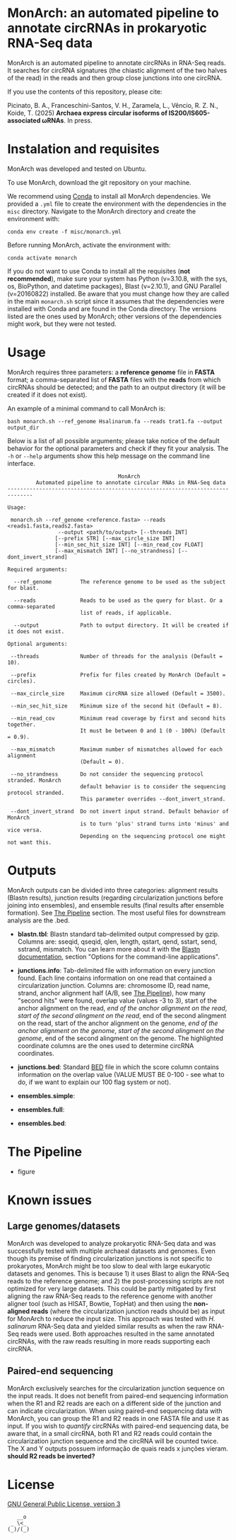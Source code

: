 # MonArch: an automated pipeline to annotate circRNAs in prokaryotic RNA-Seq data

MonArch is an automated pipeline to annotate circRNAs in RNA-Seq reads. It searches for circRNA signatures (the chiastic alignment of the two halves of the read) in the reads and then group close junctions into one circRNA.

If you use the contents of this repository, please cite:

Picinato, B. A., Franceschini-Santos, V. H., Zaramela, L., Vêncio, R. Z. N., Koide, T. (2025) **Archaea express circular isoforms of IS200/IS605-associated ωRNAs**. In press.

# Instalation and requisites

MonArch was developed and tested on Ubuntu.

To use MonArch, download the git repository on your machine.

We recommend using [Conda](https://docs.conda.io/en/latest/) to install all MonArch dependencies. We provided a `.yml` file to create the environment with the dependencies in the `misc` directory. Navigate to the MonArch directory and create the environment with:
```
conda env create -f misc/monarch.yml
```
Before running MonArch, activate the environment with:
```
conda activate monarch
```

If you do not want to use Conda to install all the requisites (**not recommended**), make sure your system has Python (v=3.10.8, with the sys, os, BioPython, and datetime packages), Blast (v=2.10.1), and GNU Parallel (v=20160822) installed. Be aware that you must change how they are called in the main `monarch.sh` script since it assumes that the dependencies were installed with Conda and are found in the Conda directory. The versions listed are the ones used by MonArch; other versions of the dependencies might work, but they were not tested.

# Usage
MonArch requires three parameters: a **reference genome** file in **FASTA** format; a comma-separated list of **FASTA** files with the **reads** from which circRNAs should be detected; and the path to an output directory (it will be created if it does not exist).

An example of a minimal command to call MonArch is:
```
bash monarch.sh --ref_genome Hsalinarum.fa --reads trat1.fa --output output_dir
```

Below is a list of all possible arguments; please take notice of the default behavior for the optional parameters and check if they fit your analysis. The `-h` or `--help` arguments show this help message on the command line interface.
```
                                   MonArch
         Automated pipeline to annotate circular RNAs in RNA-Seq data
------------------------------------------------------------------------------

Usage:

 monarch.sh --ref_genome <reference.fasta> --reads <reads1.fasta,reads2.fasta>
                --output <path/to/output> [--threads INT]
               [--prefix STR] [--max_circle_size INT]
               [--min_sec_hit_size INT] [--min_read_cov FLOAT]
               [--max_mismatch INT] [--no_strandness] [--dont_invert_strand]

Required arguments:

  --ref_genome         The reference genome to be used as the subject for blast.

  --reads              Reads to be used as the query for blast. Or a comma-separated
                       list of reads, if applicable.

  --output             Path to output directory. It will be created if it does not exist.

Optional arguments:

 --threads             Number of threads for the analysis (Default = 10).

 --prefix              Prefix for files created by MonArch (Default = circles).

 --max_circle_size     Maximum circRNA size allowed (Default = 3500).

 --min_sec_hit_size    Minimum size of the second hit (Default = 8).

 --min_read_cov        Minimum read coverage by first and second hits together.
                       It must be between 0 and 1 (0 - 100%) (Default = 0.9).

 --max_mismatch        Maximum number of mismatches allowed for each alignment
                       (Default = 0).

 --no_strandness       Do not consider the sequencing protocol stranded. MonArch
                       default behavior is to consider the sequencing protocol stranded.
                       This parameter overrides --dont_invert_strand.

 --dont_invert_strand  Do not invert input strand. Default behavior of MonArch
                       is to turn 'plus' strand turns into 'minus' and vice versa.
                       Depending on the sequencing protocol one might not want this.
```

# Outputs
MonArch outputs can be divided into three categories: alignment results (Blastn results), junction results (regarding circularization junctions before joining into ensembles), and ensemble results (final results after ensemble formation). See [The Pipeline](#the-pipeline) section. The most useful files for downstream analysis are the .bed.

- **blastn.tbl**: Blastn standard tab-delimited output compressed by gzip. Columns are: sseqid, qseqid, qlen, length, qstart, qend, sstart, send, sstrand, mismatch. You can learn more about it with the [Blastn documentation](https://www.ncbi.nlm.nih.gov/books/NBK279684/), section "Options for the command-line applications".

- **junctions.info**: Tab-delimited file with information on every junction found. Each line contains information on one read that contained a circularization junction. Columns are: chromosome ID, read name, strand, anchor alignment half (A/B, see [The Pipeline](#the-pipeline)), how many "second hits" were found, overlap value (values -3 to 3), start of the anchor alignment on the read, _end of the anchor alignment on the read_, _start of the second alingment on the read_, end of the second alingment on the read, start of the anchor alignment on the genome, _end of the anchor alignment on the genome_, _start of the second alingment on the genome_, end of the second alingment on the genome. The highlighted coordinate columns are the ones used to determine circRNA coordinates. 	

- **junctions.bed**: Standard [BED](https://en.wikipedia.org/wiki/BED_(file_format)) file in which the score column contains information on the overlap value (VALUE MUST BE 0-100 - see what to do, if we want to explain our 100 flag system or not).

- **ensembles.simple**: 

- **ensembles.full**: 

- **ensembles.bed**: 

# The Pipeline
- figure

# Known issues
## Large genomes/datasets
MonArch was developed to analyze prokaryotic RNA-Seq data and was successfully tested with multiple archaeal datasets and genomes. Even though its premise of finding circularization junctions is not specific to prokaryotes, MonArch might be too slow to deal with large eukaryotic datasets and genomes. This is because 1) it uses Blast to align the RNA-Seq reads to the reference genome; and 2) the post-processing scripts are not optimized for very large datasets. This could be partly mitigated by first aligning the raw RNA-Seq reads to the reference genome with another aligner tool (such as HISAT, Bowtie, TopHat) and then using the **non-aligned reads** (where the circularization junction reads should be) as input for MonArch to reduce the input size. This approach was tested with _H. salinarum_ RNA-Seq data and yielded similar results as when the raw RNA-Seq reads were used. Both approaches resulted in the same annotated circRNAs, with the raw reads resulting in more reads supporting each circRNA.

## Paired-end sequencing
MonArch exclusively searches for the circularization junction sequence on the input reads. It does not benefit from paired-end sequencing information when the R1 and R2 reads are each on a different side of the junction and can indicate circularization. When using paired-end sequencing data with MonArch, you can group the R1 and R2 reads in one FASTA file and use it as input. If you wish to _quantify_ circRNAs with paired-end sequencing data, be aware that, in a small circRNA, both R1 and R2 reads could contain the circularization junction sequence and the circRNA will be counted twice. The X and Y outputs possuem informação de quais reads x junções vieram. **should R2 reads be inverted?**

# License

[GNU General Public License, version 3](https://www.gnu.org/licenses/gpl-3.0.html)

```
   __o
 _ \<_
(_)/(_)
```
